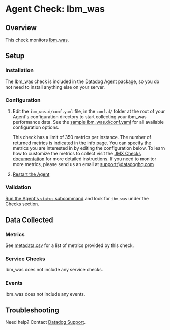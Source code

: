 # Agent Check: Ibm_was

## Overview

This check monitors [Ibm_was][1].

## Setup

### Installation

The Ibm_was check is included in the [Datadog Agent][2] package, so you do not
need to install anything else on your server.

### Configuration

1. Edit the `ibm_was.d/conf.yaml` file, in the `conf.d/` folder at the root of your
   Agent's configuration directory to start collecting your ibm_was performance data.
   See the [sample ibm_was.d/conf.yaml][2] for all available configuration options.

   This check has a limit of 350 metrics per instance. The number of returned metrics is indicated in the info page.
   You can specify the metrics you are interested in by editing the configuration below. 
   To learn how to customize the metrics to collect visit the [JMX Checks documentation][3] for more detailed instructions.
   If you need to monitor more metrics, please send us an email at support@datadoghq.com

2. [Restart the Agent][4]

### Validation

[Run the Agent's `status` subcommand][5] and look for `ibm_was` under the Checks section.

## Data Collected

### Metrics

See [metadata.csv][6] for a list of metrics provided by this check.

### Service Checks

Ibm_was does not include any service checks.

### Events

Ibm_was does not include any events.

## Troubleshooting

Need help? Contact [Datadog Support][7].


[1]: **LINK_TO_INTEGERATION_SITE**
[2]: https://github.com/DataDog/integrations-core/blob/master/ibm_was/datadog_checks/ibm_was/data/conf.yaml.example
[3]: https://docs.datadoghq.com/integrations/java/
[4]: https://docs.datadoghq.com/agent/faq/agent-commands/#start-stop-restart-the-agent
[5]: https://docs.datadoghq.com/agent/faq/agent-commands/#agent-status-and-information
[6]: https://github.com/DataDog/integrations-core/blob/master/ibm_was/metadata.csv
[7]: https://docs.datadoghq.com/help/
